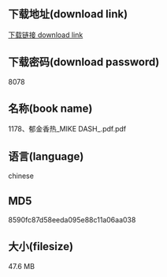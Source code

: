 ## 下载地址(download link)
[下载链接 download link](https://voluble-croquembouche-d321dc.netlify.app/?s=1178%E3%80%81%E9%83%81%E9%87%91%E9%A6%99%E7%83%AD_MIKE+DASH_.pdf)

## 下载密码(download password)
8078

## 名称(book name)
1178、郁金香热_MIKE DASH_.pdf.pdf

## 语言(language)
chinese

## MD5
8590fc87d58eeda095e88c11a06aa038

## 大小(filesize)
47.6 MB
